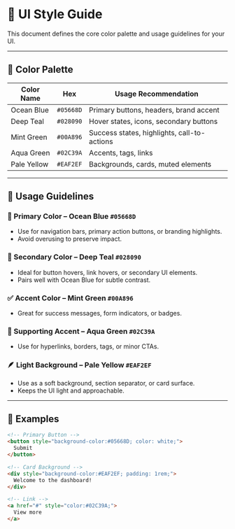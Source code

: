 # 🎨 UI Style Guide

This document defines the core color palette and usage guidelines for your UI.

---

## 🌈 Color Palette

| Color Name   | Hex       | Usage Recommendation                         |
|--------------|-----------|----------------------------------------------|
| Ocean Blue   | `#05668D` | Primary buttons, headers, brand accent       |
| Deep Teal    | `#028090` | Hover states, icons, secondary buttons       |
| Mint Green   | `#00A896` | Success states, highlights, call-to-actions  |
| Aqua Green   | `#02C39A` | Accents, tags, links                         |
| Pale Yellow  | `#EAF2EF` | Backgrounds, cards, muted elements           |

---

## 🧱 Usage Guidelines

### 🎯 Primary Color – Ocean Blue `#05668D`
- Use for navigation bars, primary action buttons, or branding highlights.
- Avoid overusing to preserve impact.

### 🧭 Secondary Color – Deep Teal `#028090`
- Ideal for button hovers, link hovers, or secondary UI elements.
- Pairs well with Ocean Blue for subtle contrast.

### ✅ Accent Color – Mint Green `#00A896`
- Great for success messages, form indicators, or badges.

### 🔗 Supporting Accent – Aqua Green `#02C39A`
- Use for hyperlinks, borders, tags, or minor CTAs.

### 🪶 Light Background – Pale Yellow `#EAF2EF`
- Use as a soft background, section separator, or card surface.
- Keeps the UI light and approachable.

---

## 🧪 Examples

```html
<!-- Primary Button -->
<button style="background-color:#05668D; color: white;">
  Submit
</button>

<!-- Card Background -->
<div style="background-color:#EAF2EF; padding: 1rem;">
  Welcome to the dashboard!
</div>

<!-- Link -->
<a href="#" style="color:#02C39A;">
  View more
</a>
